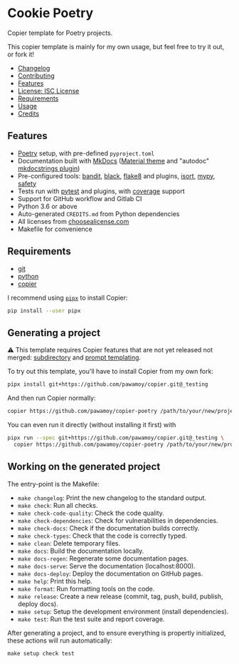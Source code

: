 # Cookie Poetry

Copier template for Poetry projects.

This copier template is mainly for my own usage,
but feel free to try it out, or fork it!

<!-- logo -->

- [Changelog](CHANGELOG.md)
- [Contributing](CONTRIBUTING.md)
- [Features](#features)
- [License: ISC License](LICENSE)
- [Requirements](#requirements)
- [Usage](#usage)
- [Credits](#credits)

## Features

- [Poetry](https://github.com/sdispater/poetry) setup, with pre-defined `pyproject.toml`
- Documentation built with [MkDocs](https://github.com/mkdocs/mkdocs)
  ([Material theme](https://github.com/squidfunk/mkdocs-material)
  and "autodoc" [mkdocstrings plugin](https://github.com/pawamoy/mkdocstrings))
- Pre-configured tools:
  [bandit](https://github.com/PyCQA/bandit),
  [black](https://github.com/psf/black),
  [flake8](https://gitlab.com/pycqa/flake8) and plugins,
  [isort](https://github.com/timothycrosley/isort),
  [mypy](https://github.com/python/mypy),
  [safety](https://github.com/pyupio/safety)
- Tests run with [pytest](https://github.com/pytest-dev/pytest) and plugins, with [coverage](https://github.com/nedbat/coveragepy) support
- Support for GitHub workflow and Gitlab CI
- Python 3.6 or above
- Auto-generated `CREDITS.md` from Python dependencies
- All licenses from [choosealicense.com](https://choosealicense.com/appendix/)
- Makefile for convenience

## Requirements

- [git](https://git-scm.com/downloads)
- [python](https://www.python.org/downloads/)
- [copier](https://github.com/pykong/copier)

I recommend using [`pipx`](https://github.com/pipxproject/pipx)
to install Copier:

```bash
pip install --user pipx
```

## Generating a project

:warning: This template requires Copier features that are not yet
released not merged: [subdirectory](https://github.com/pykong/copier/pull/193)
and [prompt templating](https://github.com/pykong/copier/pull/190).

To try out this template, you'll have to install Copier from my own fork:

```bash
pipx install git+https://github.com/pawamoy/copier.git@_testing
```

And then run Copier normally:

```bash
copier https://github.com/pawamoy/copier-poetry /path/to/your/new/project
```

You can even run it directly (without installing it first) with

```bash
pipx run --spec git+https://github.com/pawamoy/copier.git@_testing \
  copier https://github.com/pawamoy/copier-poetry /path/to/your/new/project
```

## Working on the generated project

The entry-point is the Makefile:

- `make changelog`: Print the new changelog to the standard output.
- `make check`: Run all checks.
- `make check-code-quality`: Check the code quality.
- `make check-dependencies`: Check for vulnerabilities in dependencies.
- `make check-docs`: Check if the documentation builds correctly.
- `make check-types`: Check that the code is correctly typed.
- `make clean`: Delete temporary files.
- `make docs`: Build the documentation locally.
- `make docs-regen`: Regenerate some documentation pages.
- `make docs-serve`: Serve the documentation (localhost:8000).
- `make docs-deploy`: Deploy the documentation on GitHub pages.
- `make help`: Print this help.
- `make format`: Run formatting tools on the code.
- `make release`: Create a new release (commit, tag, push, build, publish, deploy docs).
- `make setup`: Setup the development environment (install dependencies).
- `make test`: Run the test suite and report coverage.

After generating a project,
and to ensure everything is propertly initialized,
these actions will run automatically:

```
make setup check test
```
